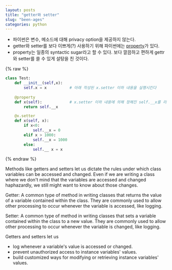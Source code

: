 ```yaml
---
layout: posts
title: "getter와 setter"
slug: "been-ages"
categories: python
---
```


* 파이썬은 변수, 메소드에 대해 privacy option을 제공하지 않는다.
* getter와 setter를 보다 이쁘게(?) 사용하기 위해 파이썬에는 [property]가 있다.
* property는 일종의 syntactic sugar라고 할 수 있다. 보다 깔끔하고 편하게 gettr 와 setter를 쓸 수 있게 설탕을 친 것이다. 

{% raw %}
```python
class Test:
    def __init__(self,x):
        self.x = x          # 아래 작성된 x.setter 이하 내용을 실행시킨다
    
    @property
    def x(self):            # x.setter 이하 내용에 의해 정해진 self.__x를 리턴
        return self.__x

    @x.setter 
    def x(self, x):
        if x<0:
            self.__x = 0
        elif x > 1000:
            self.__x = 1000
        else:
            self.__ x = x    
```
{% endraw %}


Methods like getters and setters let us dictate the rules under which class variables can be accessed and changed. Even if we are writing a class where we don't mind that the variables are accessed and changed haphazardly, we still might want to know about those changes.

Getter: A common type of method in writing classes that returns the value of a variable contained within the class. They are commonly used to allow other processing to occur whenever the variable is accessed, like logging.

Setter: A common type of method in writing classes that sets a variable contained within the class to a new value. They are commonly used 
to allow other processing to occur whenever the variable is changed, like logging.


Getters and setters let us 
* log whenever a variable's value is accessed or changed.
* prevent unauthorized access to instance variables' values.
* build customized ways for modifying or retrieving instance variables' values.

[property]: https://www.python-course.eu/python3_properties.php "property 예제"